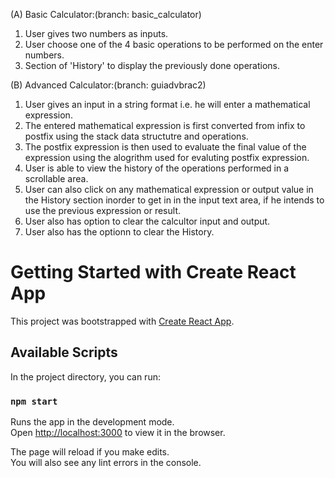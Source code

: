 (A) Basic Calculator:(branch: basic_calculator)

1. User gives two numbers as inputs.
2. User choose one of the 4 basic operations to be performed on the enter numbers.
3. Section of 'History' to display the previously done operations.

(B) Advanced Calculator:(branch: guiadvbrac2)

1. User gives an input in a string format i.e. he will enter a mathematical expression.
2. The entered mathematical expression is first converted from infix to postfix using the stack data structutre and operations.
3. The postfix expression is then used to evaluate the final value of the expression using the alogrithm used for evaluting postfix expression.
4. User is able to view the history of the operations performed in a scrollable area.
5. User can also click on any mathematical expression or output value in the History section inorder to get in in the input text area, if he intends to use the previous expression or result.
6. User also has option to clear the calcultor input and output.
7. User also has the optionn to clear the History.

# Getting Started with Create React App

This project was bootstrapped with [Create React App](https://github.com/facebook/create-react-app).

## Available Scripts

In the project directory, you can run:

### `npm start`

Runs the app in the development mode.\
Open [http://localhost:3000](http://localhost:3000) to view it in the browser.

The page will reload if you make edits.\
You will also see any lint errors in the console.
